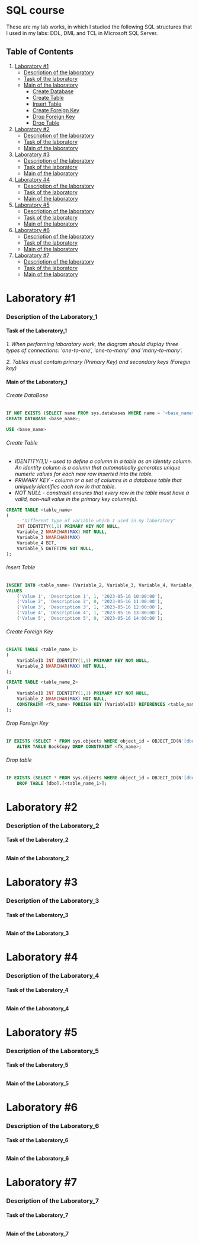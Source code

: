 # SQL course
These are my lab works, in which I studied the following SQL structures that I used in my labs: DDL, DML and TCL in Microsoft SQL Server.

## Table of Contents

1. [Laboratory #1](#Laboratory-1)
   - [Description of the laboratory](#Description-of-the-laboratory-1)
   - [Task of the laboratory](#Task-of-the-laboratory-1)
   - [Main of the laboratory](#Main-of-the-laboratory-1)
     - [Create Database](#Create-Database-1)
     - [Create Table](#Create-Table-1)
     - [Insert Table](#Insert-Table-1)
     - [Create Foreign Key](#Create-Foreign-Key-1)
     - [Drop Foreign Key](#Drop-Foreign-Key-1)
     - [Drop Table](#Drop-Table-1)
2. [Laboratory #2](#Laboratory-2)
   - [Description of the laboratory](#Description-of-the-laboratory-2)
   - [Task of the laboratory](#Task-of-the-laboratory-2)
   - [Main of the laboratory](#Main-of-the-laboratory-2)
3. [Laboratory #3](#Laboratory-3)
   - [Description of the laboratory](#Description-of-the-laboratory-3)
   - [Task of the laboratory](#Task-of-the-laboratory-3)
   - [Main of the laboratory](#Main-of-the-laboratory-3)
4. [Laboratory #4](#Laboratory-4)
   - [Description of the laboratory](#Description-of-the-laboratory-4)
   - [Task of the laboratory](#Task-of-the-laboratory-4)
   - [Main of the laboratory](#Main-of-the-laboratory-4)
5. [Laboratory #5](#Laboratory-5)
   - [Description of the laboratory](#Description-of-the-laboratory-5)
   - [Task of the laboratory](#Task-of-the-laboratory-5)
   - [Main of the laboratory](#Main-of-the-laboratory-5)
6. [Laboratory #6](#Laboratory-6)
   - [Description of the laboratory](#Description-of-the-laboratory-6)
   - [Task of the laboratory](#Task-of-the-laboratory-6)
   - [Main of the laboratory](#Main-of-the-laboratory-6)
7. [Laboratory #7](#Laboratory-7)
   - [Description of the laboratory](#Description-of-the-laboratory-7)
   - [Task of the laboratory](#Task-of-the-laboratory-7)
   - [Main of the laboratory](#Main-of-the-laboratory-7)

# Laboratory #1

### Description of the Laboratory_1

#### **Task of the Laboratory_1**

*1. When performing laboratory work, the diagram should display three types of connections: 'one-to-one', 'one-to-many' and 'many-to-many'.*

*2. Tables must contain primary (Primary Key) and secondary keys (Foregin key)*

#### **Main of the Laboratory_1**

###### Create DataBase
```sql
IF NOT EXISTS (SELECT name FROM sys.databases WHERE name = '<base_name>')
CREATE DATABASE <base_name>;

USE <base_name>
```
###### Create Table
- *IDENTITY(1,1) - used to define a column in a table as an identity column. An identity column is a column that automatically generates unique numeric values for each new row inserted into the table.*
- *PRIMARY KEY - column or a set of columns in a database table that uniquely identifies each row in that table.*
- *NOT NULL - constraint ensures that every row in the table must have a valid, non-null value in the primary key column(s).*
```sql
CREATE TABLE <table_name>
(
	--"Different type of variable which I used in my laboratory"
	INT IDENTITY(1,1) PRIMARY KEY NOT NULL,
	Variable_2 NVARCHAR(MAX) NOT NULL,
	Variable_3 NVARCHAR(MAX)
	Variable_4 BIT,
	Variable_5 DATETIME NOT NULL,
);
```

###### Insert Table
```sql
INSERT INTO <table_name> (Variable_2, Variable_3, Variable_4, Variable_5)
VALUES
	('Value 1', 'Description 1', 1, '2023-05-16 10:00:00'),
	('Value 2', 'Description 2', 0, '2023-05-16 11:00:00'),
	('Value 3', 'Description 3', 1, '2023-05-16 12:00:00'),
 	('Value 4', 'Description 4', 1, '2023-05-16 13:00:00'),
 	('Value 5', 'Description 5', 0, '2023-05-16 14:00:00');
```

###### Create Foreign Key
```sql
CREATE TABLE <table_name_1>
(
	VariableID INT IDENTITY(1,1) PRIMARY KEY NOT NULL,
	Variable_2 NVARCHAR(MAX) NOT NULL,
);

CREATE TABLE <table_name_2>
(
	VariableID INT IDENTITY(1,1) PRIMARY KEY NOT NULL,
	Variable_2 NVARCHAR(MAX) NOT NULL,
	CONSTRAINT <fk_name> FOREIGN KEY (VariableID) REFERENCES <table_name_1>(VariableID)
);
```

###### Drop Foreign Key
```sql
IF EXISTS (SELECT * FROM sys.objects WHERE object_id = OBJECT_ID(N'[dbo].[<fk_name>]') AND type = 'F')
	ALTER TABLE BookCopy DROP CONSTRAINT <fk_name>;
```

###### Drop table
```sql
IF EXISTS (SELECT * FROM sys.objects WHERE object_id = OBJECT_ID(N'[dbo].[<table_name_1>]') AND type in (N'U'))
	DROP TABLE [dbo].[<table_name_1>];
```
# Laboratory #2
### Description of the Laboratory_2
#### **Task of the Laboratory_2**
######
#### **Main of the Laboratory_2**
###### 
# Laboratory #3
### Description of the Laboratory_3
#### **Task of the Laboratory_3**
###### 
#### **Main of the Laboratory_3**
###### 
# Laboratory #4
### Description of the Laboratory_4
#### **Task of the Laboratory_4**
###### 
#### **Main of the Laboratory_4**
###### 
# Laboratory #5
### Description of the Laboratory_5
#### **Task of the Laboratory_5**
###### 
#### **Main of the Laboratory_5**
###### 
# Laboratory #6
### Description of the Laboratory_6
#### **Task of the Laboratory_6**
###### 
#### **Main of the Laboratory_6**
###### 
# Laboratory #7
### Description of the Laboratory_7
#### **Task of the Laboratory_7**
###### 
#### **Main of the Laboratory_7**
######
